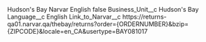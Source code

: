<?xml version="1.0" encoding="UTF-8"?>
<CustomMetadata xmlns="http://soap.sforce.com/2006/04/metadata" xmlns:xsi="http://www.w3.org/2001/XMLSchema-instance" xmlns:xsd="http://www.w3.org/2001/XMLSchema">
    <label>Hudson&apos;s Bay Narvar English</label>
    <protected>false</protected>
    <values>
        <field>Business_Unit__c</field>
        <value xsi:type="xsd:string">Hudson&apos;s Bay</value>
    </values>
    <values>
        <field>Language__c</field>
        <value xsi:type="xsd:string">English</value>
    </values>
    <values>
        <field>Link_to_Narvar__c</field>
        <value xsi:type="xsd:string">https://returns-qa01.narvar.qa/thebay/returns?order={ORDERNUMBER}&amp;bzip={ZIPCODE}&amp;locale=en_CA&amp;usertype=BAY081017</value>
    </values>
</CustomMetadata>
